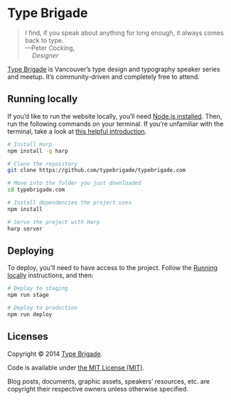 # Type Brigade

> I find, if you speak about anything for long enough, it always comes back to type.
> <br/>—Peter Cocking,<br/>&nbsp;&nbsp;&nbsp;&nbsp;_Designer_

[Type Brigade](http://typebrigade.com) is Vancouver’s type design and typography speaker series and meetup. It’s community-driven and completely free to attend.

## Running locally

If you’d like to run the website locally, you’ll need [Node.js installed](http://nodejs.org). Then, run the following commands on your terminal. If you’re unfamiliar with the terminal, take a look at [this helpful introduction](http://wiseheartdesign.com/articles/2010/11/12/the-designers-guide-to-the-osx-command-prompt/).

```bash
# Install Harp
npm install -g harp

# Clone the repository
git clone https://github.com/typebrigade/typebrigade.com

# Move into the folder you just downloaded
cd typebrigade.com

# Install dependencies the project uses
npm install

# Serve the project with Harp
harp server
```

## Deploying

To deploy, you’ll need to have access to the project. Follow the [Running locally](#running-locally) instructions, and then:

```bash
# Deploy to staging
npm run stage

# Deploy to production
npm run deploy
```

## Licenses

Copyright © 2014 [Type Brigade](http://typebrigade.com).

Code is available under [the MIT License (MIT)](LICENSE.md).

Blog posts, documents, graphic assets, speakers’ resources, etc. are copyright their respective owners unless otherwise specified.
